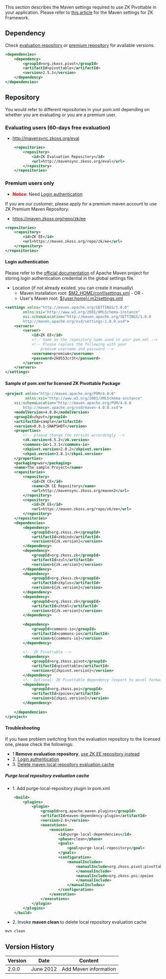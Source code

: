 

This section describes the Maven settings required to use ZK Pivottable
in your application. Please refer to [this article]({{site.baseurl}}/zk_installation_guide/setting_up_ide/maven/resolving_zk_framework_artifacts_via_maven)
for the Maven settings for ZK Framework.

## Dependency

Check [evaluation repository](https://mavensync.zkoss.org/eval/org/zkoss/pivot/pivottable/)
or [premium repository](https://maven.zkoss.org/repo/zk/ee/org/zkoss/pivot/pivottable/)
for available versions.

```xml
<dependencies>  
    <dependency>
        <groupId>org.zkoss.pivot</groupId>
        <artifactId>pivottable</artifactId>
        <version>2.5.1</version>
    </dependency>
</dependencies> 
```

## Repository

You would refer to different repositories in your pom.xml depending on
whether you are evaluating or you are a premium user.

### Evaluating users (60-days free evaluation)

- <http://mavensync.zkoss.org/eval>

```xml
    <repositories>
        <repository>
            <id>ZK Evaluation Repository</id>
            <url>http://mavensync.zkoss.org/eval</url>
        </repository>
    </repositories>
```

### Premium users only

- <span style="color:red">**Notice**</span>: Need [Login authentication]({{site.baseurl}}/zk_pivottable_essentials/quick_start/using_maven#Login_authentication)

  
If you are our customer, please apply for a premium maven account to use
ZK Premium Maven Repository.

- <https://maven.zkoss.org/repo/zk/ee>

```xml
<repositories>
    <repository>
        <id>ZK EE</id>
        <url>https://maven.zkoss.org/repo/zk/ee</url>
    </repository>
</repositories>
```

#### Login authentication

Please refer to the [official documentation](http://maven.apache.org/settings.html#Servers) of Apache
Maven project for storing login authentication credential in the global
settings file.

- Location (if not already existed, you can create it manually)
  - Maven installation root: <u>\$M2_HOME/conf/settings.xml</u> - OR -
  - User's Maven root: <u>\${user.home}/.m2/settings.xml</u>

```xml
<settings xmlns="http://maven.apache.org/SETTINGS/1.0.0"
        xmlns:xsi="http://www.w3.org/2001/XMLSchema-instance"
        xsi:schemaLocation="http://maven.apache.org/SETTINGS/1.0.0
        http://maven.apache.org/xsd/settings-1.0.0.xsd">
    <servers>
        <server>
            <id>ZK EE</id>
            <!-- Same as the repository name used in your pom.xml -->
            <!-- Please replace the following with your 
                premium username and password -->
            <username>premium</username>
            <password>2k0553cr3t</password>
        </server>
    </servers>
</settings>
```

#### Sample of pom.xml for licensed ZK Pivottable Package

```xml
<project xmlns="http://maven.apache.org/POM/4.0.0" 
         xmlns:xsi="http://www.w3.org/2001/XMLSchema-instance"
    xsi:schemaLocation="http://maven.apache.org/POM/4.0.0 
        http://maven.apache.org/xsd/maven-4.0.0.xsd">
    <modelVersion>4.0.0</modelVersion>
    <groupId>zkpvt</groupId>
    <artifactId>sample</artifactId>
    <version>0.0.1-SNAPSHOT</version>
    <properties>
        <!-- please change the version accordingly -->
        <zk.version>6.5.2</zk.version>
        <commons-io>1.3.1</commons-io>
        <zkpivot.version>2.0.2</zkpivot.version>
        <zkpoi.version>3.8.1</zkpoi.version>
    </properties>
    <packaging>war</packaging>
    <name>The sample Project</name>
    <repositories>
        <repository>
            <id>ZK CE</id>
            <name>ZK CE Repository</name>
            <url>http://mavensync.zkoss.org/maven2</url>
        </repository>
        <repository>
            <id>ZK EE</id>
            <url>https://maven.zkoss.org/repo/zk/ee</url>
        </repository>
    </repositories>
    <dependencies>
        <dependency>
            <groupId>org.zkoss.zk</groupId>
            <artifactId>zkbind</artifactId>
            <version>${zk.version}</version>
        </dependency>
        <dependency>
            <groupId>org.zkoss.zk</groupId>
            <artifactId>zul</artifactId>
            <version>${zk.version}</version>
        </dependency>
        <dependency>
            <groupId>org.zkoss.zk</groupId>
            <artifactId>zkplus</artifactId>
            <version>${zk.version}</version>
        </dependency>
        <dependency>
            <groupId>org.zkoss.zk</groupId>
            <artifactId>zhtml</artifactId>
            <version>${zk.version}</version>
        </dependency>
        
        <dependency>
            <groupId>commons-io</groupId>
            <artifactId>commons-io</artifactId>
            <version>${commons-io}</version>
        </dependency>
        
        <!-- ZK Pivottable -->
        <dependency>
            <groupId>org.zkoss.pivot</groupId>
            <artifactId>pivottable</artifactId>
            <version>${zkpivot.version}</version>
        </dependency>
        <!-- Optional: ZK Pivottable dependency (export to excel format) -->
        <dependency>
            <groupId>org.zkoss.poi</groupId>
            <artifactId>zpoiex</artifactId>
            <version>${zkpoi.version}</version>
        </dependency>
        
    </dependencies>
</project>
```

#### Troubleshooting

If you have problem switching from the evaluation repository to the
licensed one, please check the followings:

- 1 **Remove evaluation repository**, [use ZK EE repository instead]({{site.baseurl}}/zk_pivottable_essentials/quick_start/using_maven#Repository)
- 2\. [Login authentication]({{site.baseurl}}/zk_pivottable_essentials/quick_start/using_maven#Login_authentication)
- 3\. [Delete maven local repository evaluation cache]({{site.baseurl}}/zk_pivottable_essentials/quick_start/using_maven#Purge_local_repository_evaluation_cache)

##### Purge local repository evaluation cache

- 1\. Add purge-local-repository plugin in pom.xml

```xml
    <build>
        <plugins>
            <plugin>
                <groupId>org.apache.maven.plugins</groupId>
                <artifactId>maven-dependency-plugin</artifactId>
                <version>2.6</version>
                <executions>
                    <execution>
                        <id>purge-local-dependencies</id>
                        <phase>clean</phase>
                        <goals>
                            <goal>purge-local-repository</goal>
                        </goals>
                        <configuration>
                            <manualIncludes>
                                <manualInclude>org.zkoss.pivot:pivottable
                                </manualInclude>
                                <manualInclude>org.zkoss.poi:zpoiex
                                </manualInclude>
                            </manualIncludes>
                        </configuration>
                    </execution>
                </executions>
            </plugin>
        </plugins>
    </build>
```

- 2\. Invoke **maven clean** to delete local repository evaluation cache

```xml
mvn clean
```

## Version History

| Version | Date      | Content               |
|---------|-----------|-----------------------|
| 2.0.0   | June 2012 | Add Maven information |
